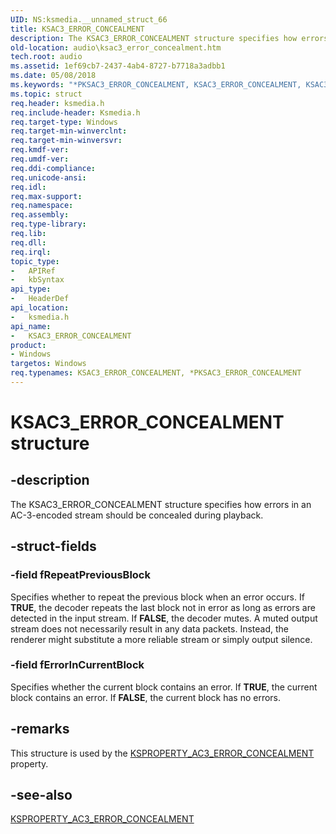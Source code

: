```yaml
---
UID: NS:ksmedia.__unnamed_struct_66
title: KSAC3_ERROR_CONCEALMENT
description: The KSAC3_ERROR_CONCEALMENT structure specifies how errors in an AC-3-encoded stream should be concealed during playback.
old-location: audio\ksac3_error_concealment.htm
tech.root: audio
ms.assetid: 1ef69cb7-2437-4ab4-8727-b7718a3adbb1
ms.date: 05/08/2018
ms.keywords: "*PKSAC3_ERROR_CONCEALMENT, KSAC3_ERROR_CONCEALMENT, KSAC3_ERROR_CONCEALMENT structure [Audio Devices], PKSAC3_ERROR_CONCEALMENT, PKSAC3_ERROR_CONCEALMENT structure pointer [Audio Devices], aud-prop_c5ba7732-b759-4110-8d43-bc4d5b351c6e.xml, audio.ksac3_error_concealment, ksmedia/KSAC3_ERROR_CONCEALMENT, ksmedia/PKSAC3_ERROR_CONCEALMENT"
ms.topic: struct
req.header: ksmedia.h
req.include-header: Ksmedia.h
req.target-type: Windows
req.target-min-winverclnt: 
req.target-min-winversvr: 
req.kmdf-ver: 
req.umdf-ver: 
req.ddi-compliance: 
req.unicode-ansi: 
req.idl: 
req.max-support: 
req.namespace: 
req.assembly: 
req.type-library: 
req.lib: 
req.dll: 
req.irql: 
topic_type:
-	APIRef
-	kbSyntax
api_type:
-	HeaderDef
api_location:
-	ksmedia.h
api_name:
-	KSAC3_ERROR_CONCEALMENT
product:
- Windows
targetos: Windows
req.typenames: KSAC3_ERROR_CONCEALMENT, *PKSAC3_ERROR_CONCEALMENT
---
```


# KSAC3_ERROR_CONCEALMENT structure


## -description


The KSAC3_ERROR_CONCEALMENT structure specifies how errors in an AC-3-encoded stream should be concealed during playback.


## -struct-fields




### -field fRepeatPreviousBlock

Specifies whether to repeat the previous block when an error occurs. If <b>TRUE</b>, the decoder repeats the last block not in error as long as errors are detected in the input stream. If <b>FALSE</b>, the decoder mutes. A muted output stream does not necessarily result in any data packets. Instead, the renderer might substitute a more reliable stream or simply output silence.


### -field fErrorInCurrentBlock

Specifies whether the current block contains an error. If <b>TRUE</b>, the current block contains an error. If <b>FALSE</b>, the current block has no errors.


## -remarks



This structure is used by the <a href="https://msdn.microsoft.com/library/windows/hardware/ff537220">KSPROPERTY_AC3_ERROR_CONCEALMENT</a> property.




## -see-also




<a href="https://msdn.microsoft.com/library/windows/hardware/ff537220">KSPROPERTY_AC3_ERROR_CONCEALMENT</a>
 

 

